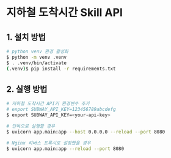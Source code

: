# 지하철 도착시간 Skill API

## 1. 설치 방법
```bash
# python venv 환경 활성화
$ python -m venv .venv
$ . .venv/bin/activate
(.venv)$ pip install -r requirements.txt
```

## 2. 실행 방법
```bash
# 지하철 도착시간 API키 환경변수 추가
# export SUBWAY_API_KEY=123456789abcdefg
$ export SUBWAY_API_KEY=<your-api-key>

# 단독으로 실행할 경우
$ uvicorn app.main:app --host 0.0.0.0 --reload --port 8080

# Nginx 리버스 프록시로 설정했을 경우
$ uvicorn app.main:app --reload --port 8080
```